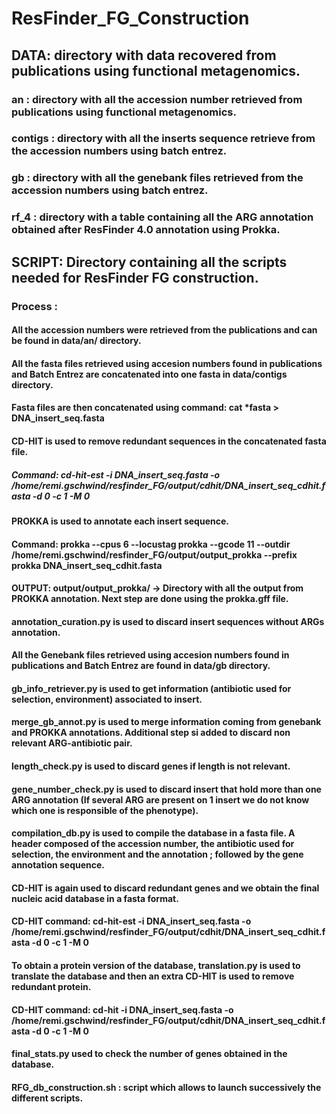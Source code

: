 # ResFinder_FG_Construction

## DATA: directory with data recovered from publications using functional metagenomics.

### an : directory with all the accession number retrieved from publications using functional metagenomics.
### contigs : directory with all the inserts sequence retrieve from the accession numbers using batch entrez.
### gb : directory with all the genebank files retrieved from the accession numbers using batch entrez. 
### rf_4 : directory with a table containing all the ARG annotation obtained after ResFinder 4.0 annotation using Prokka.

## SCRIPT: Directory containing all the scripts needed for ResFinder FG construction.

### Process :
#### All the accession numbers were retrieved from the publications and can be found in data/an/ directory.

#### All the fasta files retrieved using accesion numbers found in publications and Batch Entrez are concatenated into one fasta in data/contigs directory.
#### Fasta files are then concatenated using command: cat *fasta > DNA_insert_seq.fasta

#### CD-HIT is used to remove redundant sequences in the concatenated fasta file. 
##### Command: cd-hit-est -i DNA_insert_seq.fasta -o /home/remi.gschwind/resfinder_FG/output/cdhit/DNA_insert_seq_cdhit.fasta -d 0 -c 1 -M 0

#### PROKKA is used to annotate each insert sequence.
#### Command: prokka --cpus 6 --locustag prokka --gcode 11 --outdir /home/remi.gschwind/resfinder_FG/output/output_prokka --prefix prokka DNA_insert_seq_cdhit.fasta
#### OUTPUT: output/output_prokka/ -> Directory with all the output from PROKKA annotation. Next step are done using the prokka.gff file.
#### annotation_curation.py is used to discard insert sequences without ARGs annotation.

#### All the Genebank files retrieved using accesion numbers found in publications and Batch Entrez are found in data/gb directory.
#### gb_info_retriever.py is used to get information (antibiotic used for selection, environment) associated to insert.

#### merge_gb_annot.py is used to merge information coming from genebank and PROKKA annotations. Additional step si added to discard non relevant ARG-antibiotic pair.
#### length_check.py is used to discard genes if length is not relevant.
#### gene_number_check.py is used to discard insert that hold more than one ARG annotation (If several ARG are present on 1 insert we do not know which one is responsible of the phenotype).
#### compilation_db.py is used to compile the database in a fasta file. A header composed of the accession number, the antibiotic used for selection, the environment and the annotation ; followed by the gene annotation sequence. 

#### CD-HIT is again used to discard redundant genes and we obtain the final nucleic acid database in a fasta format.
#### CD-HIT command: cd-hit-est -i DNA_insert_seq.fasta -o /home/remi.gschwind/resfinder_FG/output/cdhit/DNA_insert_seq_cdhit.fasta -d 0 -c 1 -M 0
#### To obtain a protein version of the database, translation.py is used to translate the database and then an extra CD-HIT is used to remove redundant protein.
#### CD-HIT command: cd-hit -i DNA_insert_seq.fasta -o /home/remi.gschwind/resfinder_FG/output/cdhit/DNA_insert_seq_cdhit.fasta -d 0 -c 1 -M 0

#### final_stats.py used to check the number of genes obtained in the database. 

#### RFG_db_construction.sh : script which allows to launch successively the different scripts.
